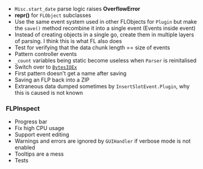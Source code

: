 - `Misc.start_date` parse logic raises **OverflowError**
- **repr()** for `FLObject` subclasses
- Use the same event system used in other FLObjects for `Plugin` but make the `save()` method recombine it into a single event (Events inside event)
- Instead of creating objects in a single go, create them in multiple layers of parsing. I think this is what FL also does
- Test for verifying that the data chunk length == size of events
- Pattern controller events
- `_count` variables being static become useless when `Parser` is reinitalised
- Switch over to [`BytesIOEx`](https://github.com/demberto/bytesioex)
- First pattern doesn't get a name after saving
- Saving an FLP back into a ZIP
- Extraneous data dumped sometimes by `InsertSlotEvent.Plugin`, why this is caused is not known

### FLPInspect

- Progress bar
- Fix high CPU usage
- Support event editing
- Warnings and errors are ignored by `GUIHandler` if verbose mode is not enabled
- Tooltips are a mess
- Tests
